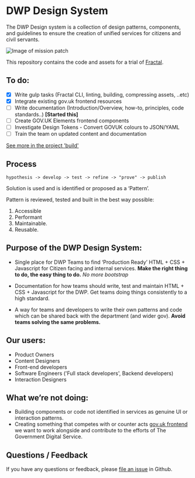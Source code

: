 # DWP Design System

The DWP Design system is a collection of design patterns, components, and guidelines to ensure the creation of unified services for citizens and civil servants.

![Image of mission patch](https://raw.githubusercontent.com/dwpdigitaltech/dwp-design/dev/app/assets/images/patch.jpg)

This repository contains the code and assets for a trial of [Fractal](http://fractal.build).

## To do:

- [X] Write gulp tasks (Fractal CLI, linting, building, compressing assets, ..etc)
- [X] Integrate existing gov.uk frontend resources
- [ ] Write documentation (Introduction/Overview, how-to, principles, code standards..) **[Started this]**
- [ ] Create GOV.UK Elements frontend components
- [ ] Investigate Design Tokens - Convert GOVUK colours to JSON/YAML
- [ ] Train the team on updated content and documentation

[See more in the project 'build'](https://github.com/paulmsmith/dwp-design/projects/2)

## Process

`hypothesis -> develop -> test -> refine -> "prove" -> publish`

Solution is used and is identified or proposed as a ‘Pattern’. 

Pattern is reviewed, tested and built in the best way possible:

1. Accessible
2. Performant
3. Maintainable.
4. Reusable.

## Purpose of the DWP Design System:

* Single place for DWP Teams to find ‘Production Ready’ HTML + CSS + Javascript for Citizen facing and internal services. **Make the right thing to do, the easy thing to do.** *No more bootstrap*

* Documentation for how teams should write, test and maintain HTML + CSS + Javascript for the DWP. Get teams doing things consistently to a high standard.

* A way for teams and developers to write their own patterns and code which can be shared back with the department (and wider gov). **Avoid teams solving the same problems.**

## Our users:

- Product Owners
- Content Designers
- Front-end developers
- Software Engineers ('Full stack developers', Backend developers)
- Interaction Designers

## What we’re not doing:

- Building components or code not identified in services as genuine UI or interaction patterns. 
- Creating something that competes with or counter acts [gov.uk frontend](https://github.com/alphagov/govuk_frontend_alpha) we want to work alongside and contribute to the efforts of The Government Digital Service.

## Questions / Feedback

If you have any questions or feedback, please [file an issue](https://github.com/dwpdigitaltech/dwp-design/issues) in Github.
